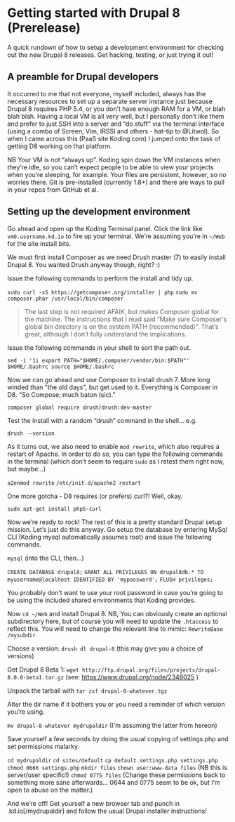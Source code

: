 # Getting started with Drupal 8 (Prerelease)

A quick rundown of how to setup a development environment for checking out the new Drupal 8 releases. Get hacking, testing, or just trying it out!

## A preamble for Drupal developers

It occurred to me that not everyone, myself included, always has the necessary resources to set up a separate server instance just because Drupal 8 requires PHP 5.4, or you don’t have enough RAM for a VM, or blah blah blah. Having a local VM is all very well, but I personally don’t like them and prefer to just SSH into a server and “do stuff” via the terminal interface (using a combo of Screen, Vim, IRSSI and others - hat-tip to @Litwol). So when I came across this (PaaS site Koding.com) I jumped onto the task of getting D8 working on that platform. 

NB Your VM is not “always up”. Koding spin down the VM instances when they’re idle, so you can’t expect people to be able to view your projects when you’re sleeping, for example. Your files are persistent, however, so no worries there. Git is pre-installed (currently 1.8+) and there are ways to pull in your repos from GitHub et al.


## Setting up the development environment

Go ahead and open up the Koding Terminal panel. Click the link like `vm0.username.kd.io` to fire up your terminal. We’re assuming you’re in `~/Web` for the site install bits.

We must first install Composer as we need Drush master (7) to easily install Drupal 8. You wanted Drush anyway though, right? :)

Issue the following commands to perform the install and tidy up.

`sudo curl -sS https://getcomposer.org/installer | php`
`sudo mv composer.phar /usr/local/bin/composer`

>The last step is not required AFAIK, but makes Composer global for the machine. The instructions that I read said “Make sure Composer's global bin directory is on the system PATH (recommended)”. That’s great, although I don’t fully understand the implications.

Issue the following commands in your shell to sort the path out.

`sed -i '1i export PATH="$HOME/.composer/vendor/bin:$PATH"' $HOME/.bashrc
source $HOME/.bashrc`

Now we can go ahead and use Composer to install drush 7. More long winded than "the old days", but get used to it. Everything is Composer in D8. "So Compose; much baton (sic)."

`composer global require drush/drush:dev-master`

Test the install with a random “drush” command in the shell... e.g.

`drush --version`

As it turns out, we also need to enable `mod_rewrite`, which also requires a restart of Apache. In order to do so, you can type the following commands in the terminal (which don’t seem to require `sudo` as I retest them right now, but maybe…)

`a2enmod rewrite`
`/etc/init.d/apache2 restart`

One more gotcha - D8 requires (or prefers) curl?! Well, okay.

`sudo apt-get install php5-curl`

Now we’re ready to rock! The rest of this is a pretty standard Drupal setup mission. Let’s just do this anyway. Go setup the database by entering MySql CLI (Koding mysql automatically assumes root) and issue the following commands.

`mysql` (into the CLI, then...)

`CREATE DATABASE drupal8;`
`GRANT ALL PRIVILEGES ON drupal8db.* TO myusername@localhost IDENTIFIED BY 'mypassword';`
`FLUSH privileges;`

You probably don’t want to use your root password in case you’re going to be using the included shared environments that Koding provides.

Now `cd ~/Web` and install Drupal 8. NB, You can obviously create an optional subdirectory here, but of course you will need to update the `.htaccess` to reflect this. You will need to change the relevant line to mimic: `RewriteBase /mysubdir`

Choose a version: `drush dl drupal-8` (this may give you a choice of versions)

Get Drupal 8 Beta 1: `wget http://ftp.drupal.org/files/projects/drupal-8.0.0-beta1.tar.gz` (see: https://www.drupal.org/node/2348025 )

Unpack the tarball with `tar zxf drupal-8-whatever.tgz`

Alter the dir name if it bothers you or you need a reminder of which version you’re using.

`mv drupal-8-whatever mydrupaldir` (I'm assuming the latter from hereon)

Save yourself a few seconds by doing the usual copying of settings.php and set permissions malarky. 

`cd mydrupaldir`
`cd sites/default`
`cp default.settings.php settings.php`
`chmod 0666 settings.php`
`mkdir files`
`chown user:www-data files` (NB this is server/user specific!)
`chmod 0775 files`
(Change these permissions back to something more sane afterwards… 0644 and 0775 seem to be ok, but I’m open to abuse on the matter.)

And we’re off! Get yourself a new browser tab and punch in <username>.kd.io[/mydrupaldir] and follow the usual Drupal installer instructions!
